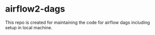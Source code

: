 # airflow2-dags
This repo is created for maintaining the code for airflow dags including setup in local machine.
